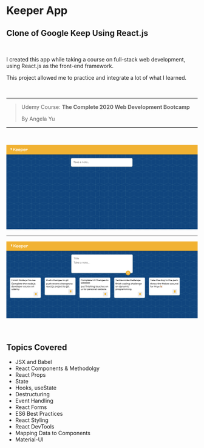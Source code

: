 # Keeper App
## Clone of Google Keep Using React.js

<br>

I created this app while taking a course on full-stack web development, using React.js as the front-end framework.

This project allowed me to practice and integrate a lot of what I learned.

<br>

---

 >Udemy Course: **The Complete 2020 Web Development Bootcamp**
 >
 >By Angela Yu

 ---

 <br>

![screenshot 1](/public/images/screenshot-1.png)

---

![screenshot 2](/public/images/screenshot-2.png)

<br>

 ## Topics Covered

* JSX and Babel
* React Components & Methodolgy
* React Props
* State
* Hooks, useState
* Destructuring
* Event Handling
* React Forms
* ES6 Best Practices
* React Styling
* React DevTools
* Mapping Data to Components
* Material-UI 
